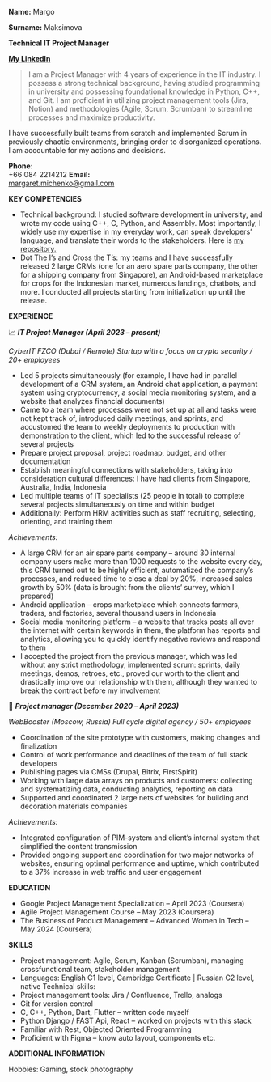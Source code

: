 **Name:** Margo 

**Surname:** Maksimova	

**Technical IT Project Manager**


[**My LinkedIn**](https://www.linkedin.com/in/maksimovapm-digital/)

>I am a Project Manager with 4 years of experience in the IT industry. I possess a strong technical background, having studied programming in university and possessing foundational knowledge in Python, C++, and Git. I am proficient in utilizing project management tools (Jira, Notion) and methodologies (Agile, Scrum, Scrumban) to streamline processes and maximize productivity.

I have successfully built teams from scratch and implemented Scrum in previously chaotic environments, bringing order to disorganized operations. I am accountable for my actions and decisions. 

 
**Phone:**	
  +66 084 2214212
**Email:**	
  margaret.michenko@gmail.com 

**KEY COMPETENCIES**  	
+ Technical background: I studied software development in university, and wrote my code using C++, C, Python, and Assembly. Most importantly, I widely use my expertise in my everyday work, can speak developers’ language, and translate their words to the stakeholders. Here is [my repository.](https://github.com/vqrwp)
+	Dot The I’s and Cross the T’s: my teams and I have successfully released 2 large CRMs (one for an aero spare parts company, the other for a shipping company from Singapore), an Android-based marketplace for crops for the Indonesian market, numerous landings, chatbots, and more. I conducted all projects starting from initialization up until the release.

 **EXPERIENCE**  	
 
📈 ***IT Project Manager (April 2023 – present)***

*CyberIT FZCO (Dubai / Remote) Startup with a focus on crypto security / 20+ employees*

+	Led 5 projects simultaneously (for example, I have had in parallel development of a CRM system, an Android chat application, a payment system using cryptocurrency, a social media monitoring system, and a website that analyzes financial documents)
+	Came to a team where processes were not set up at all and tasks were not kept track of, introduced daily meetings, and sprints, and accustomed the team to weekly deployments to production with demonstration to the client, which led to the successful release of several projects
+	Prepare project proposal, project roadmap, budget, and other documentation
+	Establish meaningful connections with stakeholders, taking into consideration cultural differences: I have had clients from Singapore, Australia, India, Indonesia
+	Led multiple teams of IT specialists (25 people in total) to complete several projects simultaneously on time and within budget
+	Additionally: Perform HRM activities such as staff recruiting, selecting, orienting, and training them

*Achievements:*

+	A large CRM for an air spare parts company – around 30 internal company users make more than 1000 requests to the website every day, this CRM turned out to be highly efficient, automatized the company’s processes, and reduced time to close a deal by 20%, increased sales growth by 50% (data is brought from the clients’ survey, which I prepared) 
+	Android application – crops marketplace which connects farmers, traders, and factories, several thousand users in Indonesia
+	Social media monitoring platform – a website that tracks posts all over the internet with certain keywords in them, the platform has reports and analytics, allowing you to quickly identify negative reviews and respond to them
+	I accepted the project from the previous manager, which was led without any strict methodology, implemented scrum: sprints, daily meetings, demos, retroes, etc., proved our worth to the client and drastically improve our relationship with them, although they wanted to break the contract before my involvement

📖 ***Project manager (December 2020 – April 2023)*** 

*WebBooster (Moscow, Russia) Full cycle digital agency / 50+ employees* 

+	Coordination of the site prototype with customers, making changes and finalization
+	Control of work performance and deadlines of the team of full stack developers
+	Publishing pages via CMSs (Drupal, Bitrix, FirstSpirit)
+	Working with large data arrays on products and customers: collecting and systematizing data, conducting analytics, reporting on data
+	Supported and coordinated 2 large nets of websites for building and decoration materials companies

*Achievements:* 

+	Integrated configuration of PIM-system and client’s internal system that simplified the content transmission
+	Provided ongoing support and coordination for two major networks of websites, ensuring optimal performance and uptime, which contributed to a 37% increase in web traffic and user engagement

**EDUCATION**
+	Google Project Management Specialization – April 2023 (Coursera)
+	Agile Project Management Course – May 2023 (Coursera)
+	The Business of Product Management – Advanced Women in Tech – May 2024 (Coursera)

**SKILLS** 	
+	Project management:	Agile, Scrum, Kanban (Scrumban), managing crossfunctional team, stakeholder management
+	Languages:	English C1 level, Cambridge Certificate | Russian C2 level, native
Technical skills:
+	Project management tools: Jira / Confluence, Trello, analogs
+	Git for version control
+	C, C++, Python, 	Dart, Flutter – written code myself
+	Python Django / FAST Api, React – worked on projects with this stack
+	Familiar with Rest, Objected Oriented Programming
+	Proficient with Figma – know auto layout, components etc.
 
**ADDITIONAL INFORMATION** 	

Hobbies:	Gaming, stock photography

